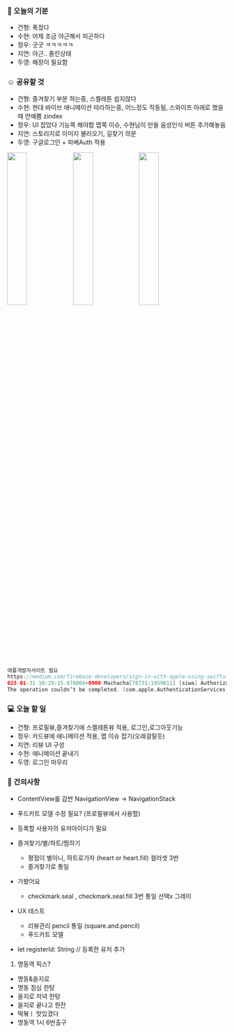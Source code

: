 ### 🥘 오늘의 기분

- 건형: 푹잤다
- 수현: 어제 조금 야근해서 피곤하다
- 정우: 굿굿 ㅋㅋㅋㅋㅋ
- 지연: 야근.. 졸린상태
- 두영: 해장이 필요함

### ☺️ 공유할 것
- 건형: 즐겨찾기 부분 하는중, 스켈레톤 쉽지않다
- 수현: 현대 바이브 애니메이션 따라하는중, 어느정도 작동됨, 스와이프 아래로 했을때 안예쁨 zindex
- 정우:  UI 잡았다 기능쪽 해야함 맵쪽 이슈, 수현님이 만들 음성인식 버튼 추가해놓음
- 지연:  스토리지로 이미지 불러오기, 길찾기 의문
- 두영: 구글로그인 + 파베Auth 적용

<img src="https://user-images.githubusercontent.com/48436020/215922657-6d6e73b1-bd11-475b-8c44-1f5dae5dca50.png" width=30%><img src="https://user-images.githubusercontent.com/48436020/215922826-fd299f0a-fc8c-41b9-a593-d1208b13a612.png" width=30%><img src="https://user-images.githubusercontent.com/48436020/215922828-d5b88af3-6f72-4ba2-8870-037b19664234.png" width=30%>

```swift
애플개발자사이트 필요
https://medium.com/firebase-developers/sign-in-with-apple-using-swiftui-and-firebase-10b7760aba60
023-01-31 10:29:15.678866+0900 Machacha[78731:1959611] [siwa] Authorization failed: Error Domain=AKAuthenticationError Code=-7026 "(null)" UserInfo={AKClientBundleID=lionlike.project.Machacha}
The operation couldn’t be completed. (com.apple.AuthenticationServices.AuthorizationError error 1000.)
```

### 💻 오늘 할 일

- 건형: 프로필뷰,즐겨찾기에 스켈레톤뷰 적용, 로그인,로그아웃기능
- 정우: 카드뷰에 애니메이션 적용, 맵 이슈 잡기(오래걸릴듯)
- 지연: 리뷰 UI 구성
- 수현: 애니메이션 끝내기 
- 두영: 로그인 마무리

### 🙋 건의사항

- ContentView를 감싼 NavigationView → NavigationStack
- 푸드카트 모델 수정 필요? (프로필뷰에서 사용할)
- 등록할 사용자의 유저아이디가 필요 

- 즐겨찾기/별/하트/찜하기
  - 평점이 별이니, 하트로가자 (heart or heart.fill) 컬러셋 3번
  - 즐겨찾기로 통일
- 가봤어요
  - checkmark.seal , checkmark.seal.fill 3번 통일 선택x 그레이
- UX 테스트
  - 리뷰관리 pencil 통일 (square.and.pencil)
  - 푸드카트 모델
- let registerId: String // 등록한 유저 추가

1. 명동역 픽스?

- 명동&을지로
- 명동 점심 한탕
- 을지로 저녁 한탕
- 을지로 끝나고 한잔
- 떡볶ㅣ 맛있겠다
- 명동역 1시 6번출구
